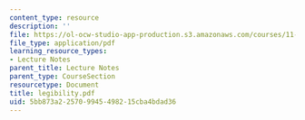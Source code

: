 ```yaml
---
content_type: resource
description: ''
file: https://ol-ocw-studio-app-production.s3.amazonaws.com/courses/11-204-planning-communications-and-digital-media-fall-2004/5bb873a225709945498215cba4bdad36_legibility.pdf
file_type: application/pdf
learning_resource_types:
- Lecture Notes
parent_title: Lecture Notes
parent_type: CourseSection
resourcetype: Document
title: legibility.pdf
uid: 5bb873a2-2570-9945-4982-15cba4bdad36
---
```

